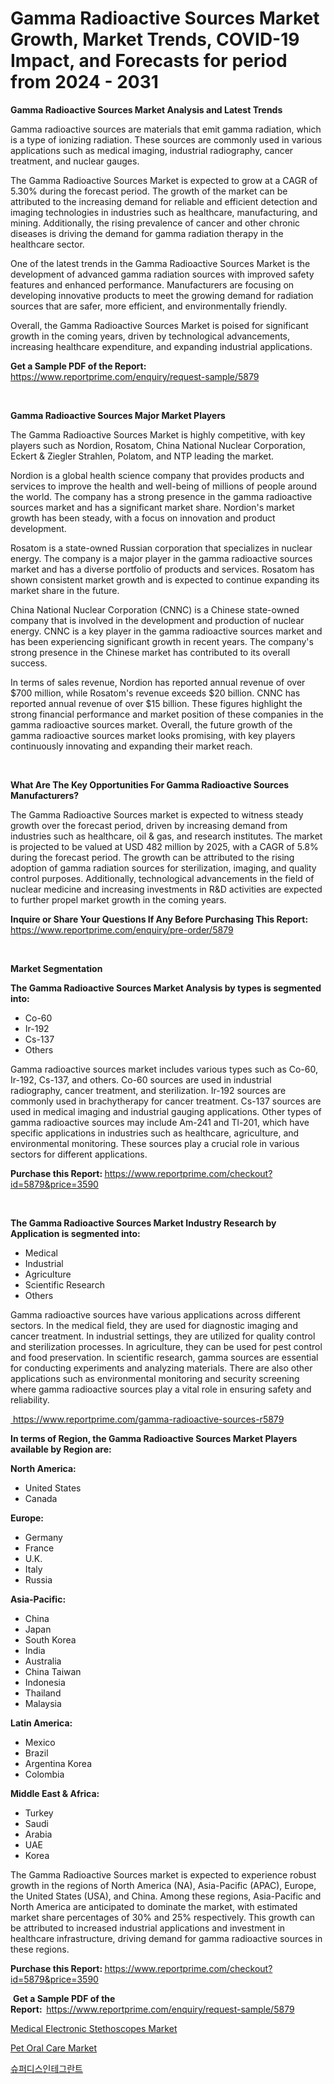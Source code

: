 <p><h1>Gamma Radioactive Sources Market Growth, Market Trends, COVID-19 Impact, and Forecasts for period from 2024 - 2031</h1></p><p><strong>Gamma Radioactive Sources Market Analysis and Latest Trends</strong></p>
<p><p>Gamma radioactive sources are materials that emit gamma radiation, which is a type of ionizing radiation. These sources are commonly used in various applications such as medical imaging, industrial radiography, cancer treatment, and nuclear gauges.</p><p>The Gamma Radioactive Sources Market is expected to grow at a CAGR of 5.30% during the forecast period. The growth of the market can be attributed to the increasing demand for reliable and efficient detection and imaging technologies in industries such as healthcare, manufacturing, and mining. Additionally, the rising prevalence of cancer and other chronic diseases is driving the demand for gamma radiation therapy in the healthcare sector.</p><p>One of the latest trends in the Gamma Radioactive Sources Market is the development of advanced gamma radiation sources with improved safety features and enhanced performance. Manufacturers are focusing on developing innovative products to meet the growing demand for radiation sources that are safer, more efficient, and environmentally friendly.</p><p>Overall, the Gamma Radioactive Sources Market is poised for significant growth in the coming years, driven by technological advancements, increasing healthcare expenditure, and expanding industrial applications.</p></p>
<p><strong>Get a Sample PDF of the Report:&nbsp;</strong> <a href="https://www.reportprime.com/enquiry/request-sample/5879">https://www.reportprime.com/enquiry/request-sample/5879</a></p>
<p>&nbsp;</p>
<p><strong>Gamma Radioactive Sources Major Market Players</strong></p>
<p><p>The Gamma Radioactive Sources Market is highly competitive, with key players such as Nordion, Rosatom, China National Nuclear Corporation, Eckert & Ziegler Strahlen, Polatom, and NTP leading the market. </p><p>Nordion is a global health science company that provides products and services to improve the health and well-being of millions of people around the world. The company has a strong presence in the gamma radioactive sources market and has a significant market share. Nordion's market growth has been steady, with a focus on innovation and product development.</p><p>Rosatom is a state-owned Russian corporation that specializes in nuclear energy. The company is a major player in the gamma radioactive sources market and has a diverse portfolio of products and services. Rosatom has shown consistent market growth and is expected to continue expanding its market share in the future.</p><p>China National Nuclear Corporation (CNNC) is a Chinese state-owned company that is involved in the development and production of nuclear energy. CNNC is a key player in the gamma radioactive sources market and has been experiencing significant growth in recent years. The company's strong presence in the Chinese market has contributed to its overall success.</p><p>In terms of sales revenue, Nordion has reported annual revenue of over $700 million, while Rosatom's revenue exceeds $20 billion. CNNC has reported annual revenue of over $15 billion. These figures highlight the strong financial performance and market position of these companies in the gamma radioactive sources market. Overall, the future growth of the gamma radioactive sources market looks promising, with key players continuously innovating and expanding their market reach.</p></p>
<p>&nbsp;</p>
<p><strong>What Are The Key Opportunities For Gamma Radioactive Sources Manufacturers?</strong></p>
<p><p>The Gamma Radioactive Sources market is expected to witness steady growth over the forecast period, driven by increasing demand from industries such as healthcare, oil & gas, and research institutes. The market is projected to be valued at USD 482 million by 2025, with a CAGR of 5.8% during the forecast period. The growth can be attributed to the rising adoption of gamma radiation sources for sterilization, imaging, and quality control purposes. Additionally, technological advancements in the field of nuclear medicine and increasing investments in R&D activities are expected to further propel market growth in the coming years.</p></p>
<p><strong>Inquire or Share Your Questions If Any Before Purchasing This Report:</strong> <a href="https://www.reportprime.com/enquiry/pre-order/5879">https://www.reportprime.com/enquiry/pre-order/5879</a></p>
<p>&nbsp;</p>
<p><strong>Market Segmentation</strong></p>
<p><strong>The Gamma Radioactive Sources Market Analysis by types is segmented into:</strong></p>
<p><ul><li>Co-60</li><li>Ir-192</li><li>Cs-137</li><li>Others</li></ul></p>
<p><p>Gamma radioactive sources market includes various types such as Co-60, Ir-192, Cs-137, and others. Co-60 sources are used in industrial radiography, cancer treatment, and sterilization. Ir-192 sources are commonly used in brachytherapy for cancer treatment. Cs-137 sources are used in medical imaging and industrial gauging applications. Other types of gamma radioactive sources may include Am-241 and Tl-201, which have specific applications in industries such as healthcare, agriculture, and environmental monitoring. These sources play a crucial role in various sectors for different applications.</p></p>
<p><strong>Purchase this Report:&nbsp;</strong><a href="https://www.reportprime.com/checkout?id=5879&price=3590">https://www.reportprime.com/checkout?id=5879&price=3590</a></p>
<p>&nbsp;</p>
<p><strong>The Gamma Radioactive Sources Market Industry Research by Application is segmented into:</strong></p>
<p><ul><li>Medical</li><li>Industrial</li><li>Agriculture</li><li>Scientific Research</li><li>Others</li></ul></p>
<p><p>Gamma radioactive sources have various applications across different sectors. In the medical field, they are used for diagnostic imaging and cancer treatment. In industrial settings, they are utilized for quality control and sterilization processes. In agriculture, they can be used for pest control and food preservation. In scientific research, gamma sources are essential for conducting experiments and analyzing materials. There are also other applications such as environmental monitoring and security screening where gamma radioactive sources play a vital role in ensuring safety and reliability.</p></p>
<p><a href="https://www.reportprime.com/gamma-radioactive-sources-r5879">&nbsp;https://www.reportprime.com/gamma-radioactive-sources-r5879</a></p>
<p><strong>In terms of Region, the Gamma Radioactive Sources Market Players available by Region are:</strong></p>
<p>
    <p> <strong> North America: </strong>
        <ul>
            <li>United States</li>
            <li>Canada</li>
        </ul>
        </p> 
    <p> <strong> Europe: </strong>
        <ul>
            <li>Germany</li>
            <li>France</li>
            <li>U.K.</li>
            <li>Italy</li>
            <li>Russia</li>
        </ul>
        </p> 
    <p> <strong> Asia-Pacific: </strong>
        <ul>
            <li>China</li>
            <li>Japan</li>
            <li>South Korea</li>
            <li>India</li>
            <li>Australia</li>
            <li>China Taiwan</li>
            <li>Indonesia</li>
            <li>Thailand</li>
            <li>Malaysia</li>
        </ul>
        </p> 
    <p> <strong> Latin America: </strong>
        <ul>
            <li>Mexico</li>
            <li>Brazil</li>
            <li>Argentina Korea</li>
            <li>Colombia</li>
        </ul>
        </p> 
    <p> <strong> Middle East & Africa: </strong>
        <ul>
            <li>Turkey</li>
            <li>Saudi</li>
            <li>Arabia</li>
            <li>UAE</li>
            <li>Korea</li>
        </ul>
    </p>
    </p>
<p><p>The Gamma Radioactive Sources market is expected to experience robust growth in the regions of North America (NA), Asia-Pacific (APAC), Europe, the United States (USA), and China. Among these regions, Asia-Pacific and North America are anticipated to dominate the market, with estimated market share percentages of 30% and 25% respectively. This growth can be attributed to increased industrial applications and investment in healthcare infrastructure, driving demand for gamma radioactive sources in these regions.</p></p>
<p><strong>Purchase this Report: </strong><a href="https://www.reportprime.com/checkout?id=5879&price=3590">https://www.reportprime.com/checkout?id=5879&price=3590</a></p>
<p>&nbsp;<strong>Get a Sample PDF of the Report:&nbsp;&nbsp;</strong><a href="https://www.reportprime.com/enquiry/request-sample/5879">https://www.reportprime.com/enquiry/request-sample/5879</a></p>
<p><strong></strong></p>
<p><p><a href="https://issuu.com/reportprime-2/docs/medical-electronic-stethoscopes-market-size-2030.p">Medical Electronic Stethoscopes Market</a></p><p><a href="https://issuu.com/reportprime-2/docs/pet-oral-care-market-size-2030.pptx">Pet Oral Care Market</a></p><p><a href="https://github.com/KellyLyncyh543964/Market-Research-Report-List-2/blob/main/861437460450.md">슈퍼디스인테그란트</a></p></p>